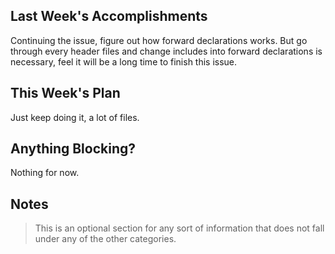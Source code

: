 ## Last Week's Accomplishments

Continuing the issue, figure out how forward declarations works. But go through every header files and change includes into forward declarations is necessary, feel it will be a long time to finish this issue.

## This Week's Plan

Just keep doing it, a lot of files.

## Anything Blocking?

Nothing for now.

## Notes

> This is an optional section for any sort of information that does not fall under any of the other categories.